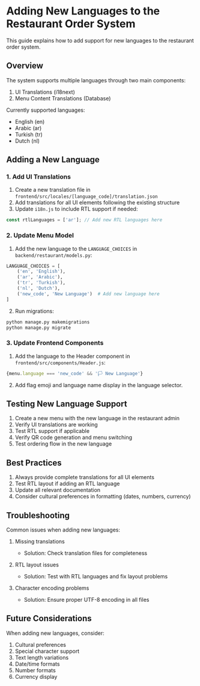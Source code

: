# Adding New Languages to the Restaurant Order System

This guide explains how to add support for new languages to the restaurant order system.

## Overview

The system supports multiple languages through two main components:
1. UI Translations (i18next)
2. Menu Content Translations (Database)

Currently supported languages:
- English (en)
- Arabic (ar)
- Turkish (tr)
- Dutch (nl)

## Adding a New Language

### 1. Add UI Translations

1. Create a new translation file in `frontend/src/locales/[language_code]/translation.json`
2. Add translations for all UI elements following the existing structure
3. Update `i18n.js` to include RTL support if needed:
```javascript
const rtlLanguages = ['ar']; // Add new RTL languages here
```

### 2. Update Menu Model

1. Add the new language to the `LANGUAGE_CHOICES` in `backend/restaurant/models.py`:
```python
LANGUAGE_CHOICES = [
    ('en', 'English'),
    ('ar', 'Arabic'),
    ('tr', 'Turkish'),
    ('nl', 'Dutch'),
    ('new_code', 'New Language')  # Add new language here
]
```

2. Run migrations:
```bash
python manage.py makemigrations
python manage.py migrate
```

### 3. Update Frontend Components

1. Add the language to the Header component in `frontend/src/components/Header.js`:
```javascript
{menu.language === 'new_code' && '🏳️ New Language'}
```

2. Add flag emoji and language name display in the language selector.

## Testing New Language Support

1. Create a new menu with the new language in the restaurant admin
2. Verify UI translations are working
3. Test RTL support if applicable
4. Verify QR code generation and menu switching
5. Test ordering flow in the new language

## Best Practices

1. Always provide complete translations for all UI elements
2. Test RTL layout if adding an RTL language
3. Update all relevant documentation
4. Consider cultural preferences in formatting (dates, numbers, currency)

## Troubleshooting

Common issues when adding new languages:

1. Missing translations
   - Solution: Check translation files for completeness

2. RTL layout issues
   - Solution: Test with RTL languages and fix layout problems

3. Character encoding problems
   - Solution: Ensure proper UTF-8 encoding in all files

## Future Considerations

When adding new languages, consider:
1. Cultural preferences
2. Special character support
3. Text length variations
4. Date/time formats
5. Number formats
6. Currency display
